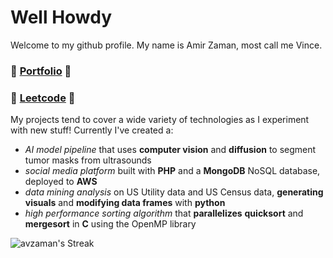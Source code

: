 # Well Howdy
Welcome to my github profile. My name is Amir Zaman, most call me Vince.

### 🎨 [Portfolio](https://avzaman.dev/) 🎨
### 🧩 [Leetcode](https://leetcode.com/avzaman/) 🧩

My projects tend to cover a wide variety of technologies as I experiment with new stuff! Currently I've created a:
- *AI model pipeline* that uses **computer vision** and **diffusion** to segment tumor masks from ultrasounds
- *social media platform* built with **PHP** and a **MongoDB** NoSQL database, deployed to **AWS**
- *data mining analysis* on US Utility data and US Census data, **generating visuals** and **modifying data frames** with **python**
- *high performance sorting algorithm* that **parallelizes** **quicksort** and **mergesort** in **C** using the OpenMP library

![avzaman's Streak](https://github-readme-stats.vercel.app/api?username=avzaman&theme=onedark&show_icons=true&hide_border=true&count_private=true)
<!-- Made with [OSS Insight](https://ossinsight.io/) -->
<!--
**avzaman/avzaman** is a ✨ _special_ ✨ repository because its `README.md` (this file) appears on your GitHub profile.
